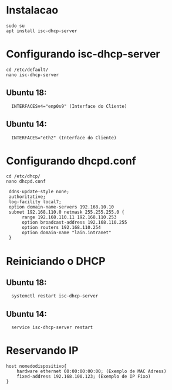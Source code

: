 # Instalacao
    sudo su
    apt install isc-dhcp-server 
    
 # Configurando isc-dhcp-server
    cd /etc/default/
    nano isc-dhcp-server
   ## Ubuntu 18: 
      INTERFACESv4="enp0s9" (Interface do Cliente)
      
   ## Ubuntu 14:
      INTERFACES="eth2" (Interface do Cliente)
      
 # Configurando dhcpd.conf
    cd /etc/dhcp/
    nano dhcpd.conf
    
     ddns-update-style none;
     authoritative;
     log-facility local7;
     option domain-name-servers 192.168.10.10
     subnet 192.168.110.0 netmask 255.255.255.0 {
	      range 192.168.110.11 192.168.110.253
	      option broadcast-address 192.168.110.255
	      option routers 192.168.110.254
	      option domain-name "lain.intranet"  
     }
# Reiniciando o DHCP
  ## Ubuntu 18: 
      systemctl restart isc-dhcp-server
  ## Ubuntu 14:
      service isc-dhcp-server restart
    
# Reservando IP 
	host nomedodispositivo{
		hardware ethernet 00:00:00:00:00; (Exemplo de MAC Adress)
		fixed-address 192.168.100.123; (Exemplo de IP Fixo)
	}
